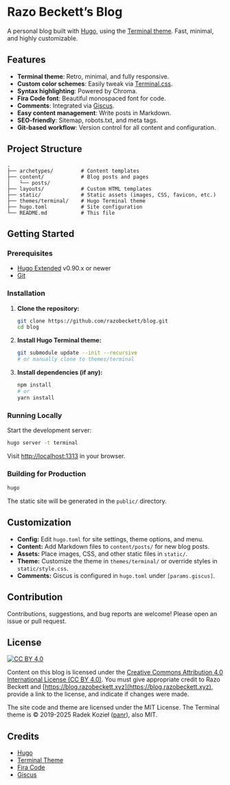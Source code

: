 # Razo Beckett’s Blog

A personal blog built with [Hugo](https://gohugo.io/), using the [Terminal theme](https://github.com/panr/hugo-theme-terminal). Fast, minimal, and highly customizable.

## Features

- **Terminal theme**: Retro, minimal, and fully responsive.
- **Custom color schemes**: Easily tweak via [Terminal.css](https://panr.github.io/terminal-css/).
- **Syntax highlighting**: Powered by Chroma.
- **Fira Code font**: Beautiful monospaced font for code.
- **Comments**: Integrated via [Giscus](https://giscus.app/).
- **Easy content management**: Write posts in Markdown.
- **SEO-friendly**: Sitemap, robots.txt, and meta tags.
- **Git-based workflow**: Version control for all content and configuration.

## Project Structure

```
.
├── archetypes/         # Content templates
├── content/            # Blog posts and pages
│   └── posts/
├── layouts/            # Custom HTML templates
├── static/             # Static assets (images, CSS, favicon, etc.)
├── themes/terminal/    # Hugo Terminal theme
├── hugo.toml           # Site configuration
└── README.md           # This file
```

## Getting Started

### Prerequisites

- [Hugo Extended](https://gohugo.io/getting-started/installing/) v0.90.x or newer
- [Git](https://git-scm.com/)

### Installation

1. **Clone the repository:**
   ```bash
   git clone https://github.com/razobeckett/blog.git
   cd blog
   ```

2. **Install Hugo Terminal theme:**
   ```bash
   git submodule update --init --recursive
   # or manually clone to themes/terminal
   ```

3. **Install dependencies (if any):**
   ```bash
   npm install
   # or
   yarn install
   ```

### Running Locally

Start the development server:

```bash
hugo server -t terminal
```

Visit [http://localhost:1313](http://localhost:1313) in your browser.

### Building for Production

```bash
hugo
```

The static site will be generated in the `public/` directory.

## Customization

- **Config:** Edit `hugo.toml` for site settings, theme options, and menu.
- **Content:** Add Markdown files to `content/posts/` for new blog posts.
- **Assets:** Place images, CSS, and other static files in `static/`.
- **Theme:** Customize the theme in `themes/terminal/` or override styles in `static/style.css`.
- **Comments:** Giscus is configured in `hugo.toml` under `[params.giscus]`.

## Contribution

Contributions, suggestions, and bug reports are welcome! Please open an issue or pull request.

## License

[![CC BY 4.0](https://img.shields.io/badge/License-CC%20BY%204.0-lightgrey.svg)](https://creativecommons.org/licenses/by/4.0/)

Content on this blog is licensed under the [Creative Commons Attribution 4.0 International License (CC BY 4.0)](https://creativecommons.org/licenses/by/4.0/).
You must give appropriate credit to Razo Beckett and [https://blog.razobeckett.xyz](https://blog.razobeckett.xyz), provide a link to the license, and indicate if changes were made.

The site code and theme are licensed under the MIT License. The Terminal theme is © 2019-2025 Radek Kozieł ([panr](https://rkoziel.com/)), also MIT.

## Credits

- [Hugo](https://gohugo.io/)
- [Terminal Theme](https://github.com/panr/hugo-theme-terminal)
- [Fira Code](https://github.com/tonsky/FiraCode)
- [Giscus](https://giscus.app/)
